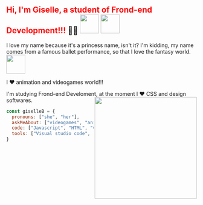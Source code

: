 <h2><span style="color:red">Hi, I'm Giselle, a student of Frond-end Development!!!</span> 👨‍💻 <img src="https://media.giphy.com/media/mGcNjsfWAjY5AEZNw6/giphy.gif" width="50"> <img src="https://media.giphy.com/media/VgCDAzcKvsR6OM0uWg/giphy.gif" width="50"></h2>

I love my name because it's a princess name, isn't it? I'm kidding, my name comes from a famous ballet performance, so that I love the fantasy world. <IMG SRC="https://64.media.tumblr.com/20fb19cbfbc331ebc4463f1c32995f1b/tumblr_po5nnjczef1va4s21o1_500.gifv" width="50">

I ❤️ animation and videogames world!!! 

I'm studying Frond-end Develoment, at the moment I ❤ CSS and design softwares.
<img align='right' src= "https://honeysanime.com/wp-content/uploads/2016/12/Danganronpa-Kibou-no-Gakuen-to-Zetsubou-no-Koukousei-The-Animation-wallpaper-Chihiro-Fujisaki.jpg" width="270">

```javascript
const giselleB = {
  pronouns: ["she", "her"],
  askMeAbout: ["videogames", "anime", "food", "craftBeer", "coffee"],
  code: ["Javascript", "HTML", "CSS"],
  tools: ["Visual studio code", "Figma", "Balsamig", "Trello"]
}
```

<!--
**KGISELLE/KGISELLE** is a ✨ _special_ ✨ repository because its `README.md` (this file) appears on your GitHub profile.

Here are some ideas to get you started:

- 🔭 I’m currently working on ...
- 🌱 I’m currently learning ...
- 👯 I’m looking to collaborate on ...
- 🤔 I’m looking for help with ...
- 💬 Ask me about ...
- 📫 How to reach me: ...
- 😄 Pronouns: ...
- ⚡ Fun fact: ...
-->
